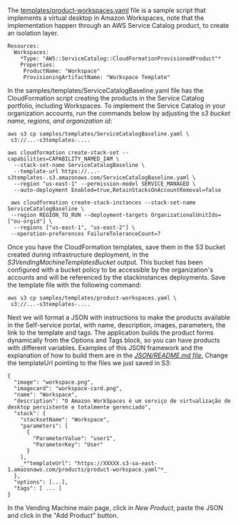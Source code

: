 The [templates/product-workspaces.yaml](./templates/product-workspaces.yaml) file is a sample script that implements a virtual desktop in Amazon Workspaces, note that the implementation happen through an AWS Service Catalog product, to create an isolation layer.
```
Resources:
  Workspaces:
    *Type: "AWS::ServiceCatalog::CloudFormationProvisionedProduct"*
    Properties:
     ProductName: "Workspace"
     ProvisioningArtifactName: "Workspace Template"
```

In the samples/templates/ServiceCatalogBaseline.yaml file has the CloudFormation script creating the products in the Service Catalog portfolio, including Workspaces. To implement the Service Catalog in your organization accounts, run the commands below by adjusting the *s3 bucket name, regions, and organization id*:

```
aws s3 cp samples/templates/ServiceCatalogBaseline.yaml \
 s3://...-s3templates-....
 
aws cloudformation create-stack-set --capabilities=CAPABILITY_NAMED_IAM \
  --stack-set-name ServiceCatalogBaseline \
  --template-url https://...-s3templates-.s3.amazonaws.com/ServiceCatalogBaseline.yaml \
  --region "us-east-1" --permission-model SERVICE_MANAGED \
  --auto-deployment Enabled=true,RetainStacksOnAccountRemoval=false
  
 aws cloudformation create-stack-instances --stack-set-name ServiceCatalogBaseline \
 --region REGION_TO_RUN --deployment-targets OrganizationalUnitIds=["ou-orgid"] \
  --regions ["us-east-1", "us-east-2"] \
 --operation-preferences FailureToleranceCount=7
```
Once you have the CloudFormation templates, save them in the S3 bucket created during infrastructure deployment, in the _*S3VendingMachineTemplatesBucket*_ output. This bucket has been configured with a bucket policy to be accessible by the organization's accounts and will be referenced by the stackinstances deployments. Save the template file with the following command:
```
aws s3 cp samples/templates/product-workspaces.yaml \
 s3://...-s3templates-....
```
Next we will format a JSON with instructions to make the products available in the Self-service portal, with name, description, images, parameters, the link to the template and tags. The application builds the product forms dynamically from the Options and Tags block, so you can have products with different variables. Examples of this JSON framework and the explanation of how to build them are in the _*[JSON/README.md file.](./JSON)*_ Change the templateUrl pointing to the files we just saved in S3:

```
{
  "image": "workspace.png",
  "imagecard": "workspace-card.png",
  "name": "Workspace",
  "description": "O Amazon WorkSpaces é um serviço de virtualização de desktop persistente e totalmente gerenciado",
  "stack": {
    "stacksetName": "Workspace",
    "parameters": [
      {
        "ParameterValue": "user1",
        "ParameterKey": "User"
      }
    ],
    _*"templateUrl": "https://XXXXX.s3-sa-east-1.amazonaws.com/products/product-workspace.yaml"*_
  },
  "options": [...],
  "tags": [ ... ]
}
```

In the Vending Machine main page, click in _*New Product*_, paste the JSON and click in the "Add Product" button.
